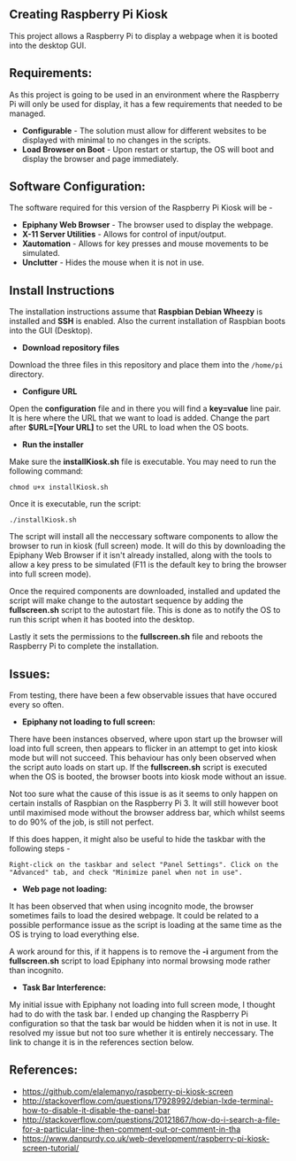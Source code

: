 ## Creating Raspberry Pi Kiosk

This project allows a Raspberry Pi to display a webpage when it is booted into the desktop GUI. 

## Requirements:

As this project is going to be used in an environment where the Raspberry Pi will only be used for display, it has a few requirements that needed to be managed.

- **Configurable** - The solution must allow for different websites to be displayed with minimal to no changes in the scripts.
- **Load Browser on Boot** - Upon restart or startup, the OS will boot and display the browser and page immediately.

## Software Configuration:

The software required for this version of the Raspberry Pi Kiosk will be -

- **Epiphany Web Browser** - The browser used to display the webpage.
- **X-11 Server Utilities** - Allows for control of input/output.
- **Xautomation** - Allows for key presses and mouse movements to be simulated.
- **Unclutter** - Hides the mouse when it is not in use.

## Install Instructions

The installation instructions assume that **Raspbian Debian Wheezy** is installed and **SSH** is enabled. Also the current installation of Raspbian boots into the GUI (Desktop).

- **Download repository files**

Download the three files in this repository and place them into the ```/home/pi``` directory.

- **Configure URL**

Open the **configuration** file and in there you will find a **key=value** line pair. It is here where the URL that we want to load is added. Change the part after **$URL=[Your URL]** to set the URL to load when the OS boots.

- **Run the installer**

Make sure the **installKiosk.sh** file is executable. You may need to run the following command:

`chmod u+x installKiosk.sh`

Once it is executable, run the script:

`./installKiosk.sh`

The script will install all the neccessary software components to allow the browser to run in kiosk (full screen) mode. It will do this by downloading the Epiphany Web Browser if it isn't already installed, along with the tools to allow a key press to be simulated (F11 is the default key to bring the browser into full screen mode).

Once the required components are downloaded, installed and updated the script will make change to the autostart sequence by adding the **fullscreen.sh** script to the autostart file. This is done as to notify the OS to run this script when it has booted into the desktop.

Lastly it sets the permissions to the **fullscreen.sh** file and reboots the Raspberry Pi to complete the installation.

## Issues:

From testing, there have been a few observable issues that have occured every so often.

- **Epiphany not loading to full screen:**

There have been instances observed, where upon start up the browser will load into full screen, then appears to flicker in an attempt to get into kiosk mode but will not succeed. This behaviour has only been observed when the script auto loads on start up. If the **fullscreen.sh** script is executed when the OS is booted, the browser boots into kiosk mode without an issue.

Not too sure what the cause of this issue is as it seems to only happen on certain installs of Raspbian on the Raspberry Pi 3. It will still however boot until maximised mode without the browser address bar, which whilst seems to do 90% of the job, is still not perfect.

If this does happen, it might also be useful to hide the taskbar with the following steps -

`Right-click on the taskbar and select "Panel Settings". Click on the "Advanced" tab, and check "Minimize panel when not in use".`

- **Web page not loading:**

It has been observed that when using incognito mode, the browser sometimes fails to load the desired webpage. It could be related to a possible performance issue as the script is loading at the same time as the OS is trying to load everything else.

A work around for this, if it happens is to remove the **-i** argument from the **fullscreen.sh** script to load Epiphany into normal browsing mode rather than incognito.

- **Task Bar Interference:**

My initial issue with Epiphany not loading into full screen mode, I thought had to do with the task bar. I ended up changing the Raspberry Pi configuration so that the task bar would be hidden when it is not in use. It resolved my issue but not too sure whether it is entirely neccessary. The link to change it is in the references section below.

## References:

- https://github.com/elalemanyo/raspberry-pi-kiosk-screen
- http://stackoverflow.com/questions/17928992/debian-lxde-terminal-how-to-disable-it-disable-the-panel-bar
- http://stackoverflow.com/questions/20121867/how-do-i-search-a-file-for-a-particular-line-then-comment-out-or-comment-in-tha
- https://www.danpurdy.co.uk/web-development/raspberry-pi-kiosk-screen-tutorial/






